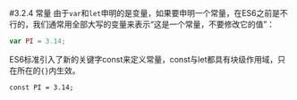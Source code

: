 #3.2.4 常量
由于`var`和`let`申明的是变量，如果要申明一个常量，在ES6之前是不行的，我们通常用全部大写的变量来表示“这是一个常量，不要修改它的值”：
```js
var PI = 3.14;
```

ES6标准引入了新的关键字const来定义常量，const与let都具有块级作用域，只在所在的`{}`内生效。

```
const PI = 3.14;
```